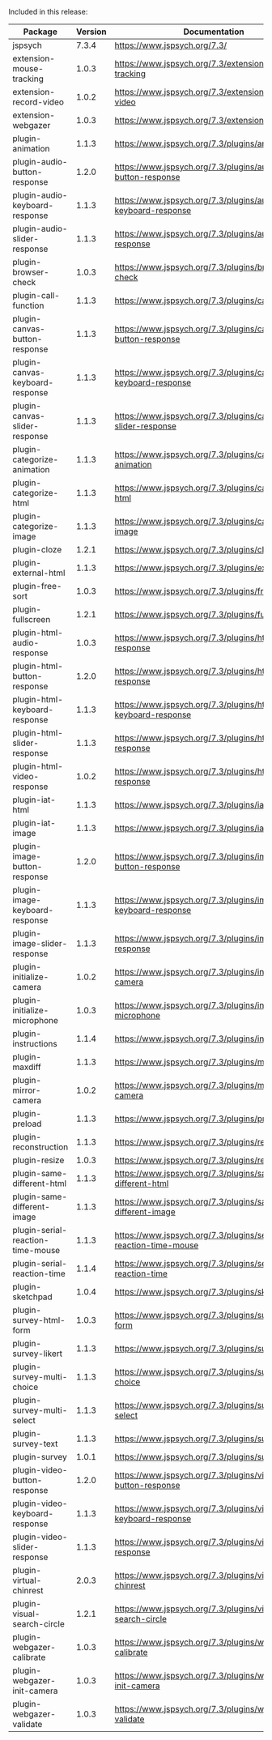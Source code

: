 Included in this release:

Package|Version|Documentation
--- | --- | ---
jspsych|7.3.4|https://www.jspsych.org/7.3/
extension-mouse-tracking|1.0.3|https://www.jspsych.org/7.3/extensions/mouse-tracking
extension-record-video|1.0.2|https://www.jspsych.org/7.3/extensions/record-video
extension-webgazer|1.0.3|https://www.jspsych.org/7.3/extensions/webgazer
plugin-animation|1.1.3|https://www.jspsych.org/7.3/plugins/animation
plugin-audio-button-response|1.2.0|https://www.jspsych.org/7.3/plugins/audio-button-response
plugin-audio-keyboard-response|1.1.3|https://www.jspsych.org/7.3/plugins/audio-keyboard-response
plugin-audio-slider-response|1.1.3|https://www.jspsych.org/7.3/plugins/audio-slider-response
plugin-browser-check|1.0.3|https://www.jspsych.org/7.3/plugins/browser-check
plugin-call-function|1.1.3|https://www.jspsych.org/7.3/plugins/call-function
plugin-canvas-button-response|1.1.3|https://www.jspsych.org/7.3/plugins/canvas-button-response
plugin-canvas-keyboard-response|1.1.3|https://www.jspsych.org/7.3/plugins/canvas-keyboard-response
plugin-canvas-slider-response|1.1.3|https://www.jspsych.org/7.3/plugins/canvas-slider-response
plugin-categorize-animation|1.1.3|https://www.jspsych.org/7.3/plugins/categorize-animation
plugin-categorize-html|1.1.3|https://www.jspsych.org/7.3/plugins/categorize-html
plugin-categorize-image|1.1.3|https://www.jspsych.org/7.3/plugins/categorize-image
plugin-cloze|1.2.1|https://www.jspsych.org/7.3/plugins/cloze
plugin-external-html|1.1.3|https://www.jspsych.org/7.3/plugins/external-html
plugin-free-sort|1.0.3|https://www.jspsych.org/7.3/plugins/free-sort
plugin-fullscreen|1.2.1|https://www.jspsych.org/7.3/plugins/fullscreen
plugin-html-audio-response|1.0.3|https://www.jspsych.org/7.3/plugins/html-audio-response
plugin-html-button-response|1.2.0|https://www.jspsych.org/7.3/plugins/html-button-response
plugin-html-keyboard-response|1.1.3|https://www.jspsych.org/7.3/plugins/html-keyboard-response
plugin-html-slider-response|1.1.3|https://www.jspsych.org/7.3/plugins/html-slider-response
plugin-html-video-response|1.0.2|https://www.jspsych.org/7.3/plugins/html-video-response
plugin-iat-html|1.1.3|https://www.jspsych.org/7.3/plugins/iat-html
plugin-iat-image|1.1.3|https://www.jspsych.org/7.3/plugins/iat-image
plugin-image-button-response|1.2.0|https://www.jspsych.org/7.3/plugins/image-button-response
plugin-image-keyboard-response|1.1.3|https://www.jspsych.org/7.3/plugins/image-keyboard-response
plugin-image-slider-response|1.1.3|https://www.jspsych.org/7.3/plugins/image-slider-response
plugin-initialize-camera|1.0.2|https://www.jspsych.org/7.3/plugins/initialize-camera
plugin-initialize-microphone|1.0.3|https://www.jspsych.org/7.3/plugins/initialize-microphone
plugin-instructions|1.1.4|https://www.jspsych.org/7.3/plugins/instructions
plugin-maxdiff|1.1.3|https://www.jspsych.org/7.3/plugins/maxdiff
plugin-mirror-camera|1.0.2|https://www.jspsych.org/7.3/plugins/mirror-camera
plugin-preload|1.1.3|https://www.jspsych.org/7.3/plugins/preload
plugin-reconstruction|1.1.3|https://www.jspsych.org/7.3/plugins/reconstruction
plugin-resize|1.0.3|https://www.jspsych.org/7.3/plugins/resize
plugin-same-different-html|1.1.3|https://www.jspsych.org/7.3/plugins/same-different-html
plugin-same-different-image|1.1.3|https://www.jspsych.org/7.3/plugins/same-different-image
plugin-serial-reaction-time-mouse|1.1.3|https://www.jspsych.org/7.3/plugins/serial-reaction-time-mouse
plugin-serial-reaction-time|1.1.4|https://www.jspsych.org/7.3/plugins/serial-reaction-time
plugin-sketchpad|1.0.4|https://www.jspsych.org/7.3/plugins/sketchpad
plugin-survey-html-form|1.0.3|https://www.jspsych.org/7.3/plugins/survey-html-form
plugin-survey-likert|1.1.3|https://www.jspsych.org/7.3/plugins/survey-likert
plugin-survey-multi-choice|1.1.3|https://www.jspsych.org/7.3/plugins/survey-multi-choice
plugin-survey-multi-select|1.1.3|https://www.jspsych.org/7.3/plugins/survey-multi-select
plugin-survey-text|1.1.3|https://www.jspsych.org/7.3/plugins/survey-text
plugin-survey|1.0.1|https://www.jspsych.org/7.3/plugins/survey
plugin-video-button-response|1.2.0|https://www.jspsych.org/7.3/plugins/video-button-response
plugin-video-keyboard-response|1.1.3|https://www.jspsych.org/7.3/plugins/video-keyboard-response
plugin-video-slider-response|1.1.3|https://www.jspsych.org/7.3/plugins/video-slider-response
plugin-virtual-chinrest|2.0.3|https://www.jspsych.org/7.3/plugins/virtual-chinrest
plugin-visual-search-circle|1.2.1|https://www.jspsych.org/7.3/plugins/visual-search-circle
plugin-webgazer-calibrate|1.0.3|https://www.jspsych.org/7.3/plugins/webgazer-calibrate
plugin-webgazer-init-camera|1.0.3|https://www.jspsych.org/7.3/plugins/webgazer-init-camera
plugin-webgazer-validate|1.0.3|https://www.jspsych.org/7.3/plugins/webgazer-validate
